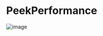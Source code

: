 # PeekPerformance
![image](https://user-images.githubusercontent.com/47014056/127944142-23efa599-28a0-40d5-8d97-abe65c864705.png)
